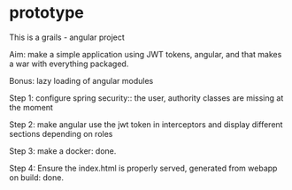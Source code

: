 # prototype

This is a grails - angular project


Aim: make a simple application using JWT tokens, angular, and that makes a war with everything packaged.

Bonus: lazy loading of angular modules

Step 1: configure spring security:: the user, authority classes are missing at the moment

Step 2: make angular use the jwt token in interceptors and display different sections depending on roles

Step 3: make a docker: done.

Step 4: Ensure the index.html is properly served, generated from webapp on build: done.